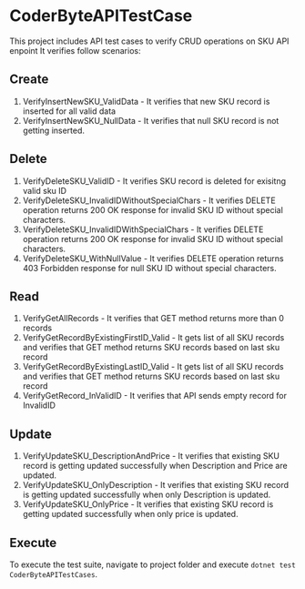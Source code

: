 ﻿# CoderByteAPITestCase
This project includes API test cases to verify CRUD operations on SKU API enpoint
It verifies follow scenarios:

## Create
1. VerifyInsertNewSKU_ValidData - It verifies that new SKU record is inserted for all valid data
2. VerifyInsertNewSKU_NullData - It verifies that null SKU record is not getting inserted.

## Delete
1. VerifyDeleteSKU_ValidID - It verifies SKU record is deleted for exisitng valid sku ID
2. VerifyDeleteSKU_InvalidIDWithoutSpecialChars - It verifies DELETE operation returns 200 OK response for invalid SKU ID without special characters.
3. VerifyDeleteSKU_InvalidIDWithSpecialChars - It verifies DELETE operation returns 200 OK response for invalid SKU ID without special characters.
4. VerifyDeleteSKU_WithNullValue -  It verifies DELETE operation returns 403 Forbidden response for null SKU ID without special characters.

## Read
1. VerifyGetAllRecords - It verifies that GET method returns more than 0 records
2. VerifyGetRecordByExistingFirstID_Valid - It gets list of all SKU records and verifies that GET method returns SKU records based on last sku record
3. VerifyGetRecordByExistingLastID_Valid - It gets list of all SKU records and verifies that GET method returns SKU records based on last sku record
4. VerifyGetRecord_InValidID - It verifies that API sends empty record for InvalidID

## Update
1. VerifyUpdateSKU_DescriptionAndPrice - It verifies that existing SKU record is getting updated successfully when Description and Price are updated.
2. VerifyUpdateSKU_OnlyDescription - It verifies that existing SKU record is getting updated successfully when only Description is updated.
3. VerifyUpdateSKU_OnlyPrice - It verifies that existing SKU record is getting updated successfully when only price is updated.

## Execute
To execute the test suite, navigate to project folder and execute `dotnet test CoderByteAPITestCases`.